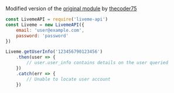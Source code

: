 Modified version of the [original module](https://github.com/thecoder75/liveme-api) by [thecoder75](https://github.com/thecoder75)

```javascript
const LivemeAPI = require('liveme-api')
const Liveme = new LivemeAPI({
    email: 'user@example.com',
    password: 'password'
})

Liveme.getUserInfo('123456790123456')
    .then(user => {
        // user.user_info contains details on the user queried
    })
    .catch(err => {
        // Unable to locate user account
    })
```